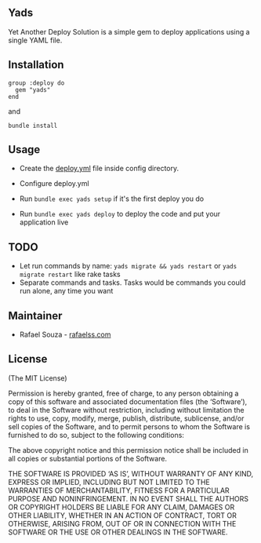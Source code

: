 ## Yads

Yet Another Deploy Solution is a simple gem to deploy applications using a single YAML file.

## Installation

    group :deploy do
      gem "yads"
    end
    
and

    bundle install

## Usage

- Create the [deploy.yml](https://github.com/rafaelss/yads/blob/master/examples/deploy.yml) file inside config directory.

- Configure deploy.yml

- Run `bundle exec yads setup` if it's the first deploy you do

- Run `bundle exec yads deploy` to deploy the code and put your application live

## TODO

- Let run commands by name: `yads migrate && yads restart` or `yads migrate restart` like rake tasks
- Separate commands and tasks. Tasks would be commands you could run alone, any time you want

## Maintainer

* Rafael Souza - [rafaelss.com](http://rafaelss.com)

## License

(The MIT License)

Permission is hereby granted, free of charge, to any person obtaining a copy of this software and associated documentation files (the ‘Software’), to deal in the Software without restriction, including without limitation the rights to use, copy, modify, merge, publish, distribute, sublicense, and/or sell copies of the Software, and to permit persons to whom the Software is furnished to do so, subject to the following conditions:

The above copyright notice and this permission notice shall be included in all copies or substantial portions of the Software.

THE SOFTWARE IS PROVIDED ‘AS IS’, WITHOUT WARRANTY OF ANY KIND, EXPRESS OR IMPLIED, INCLUDING BUT NOT LIMITED TO THE WARRANTIES OF MERCHANTABILITY, FITNESS FOR A PARTICULAR PURPOSE AND NONINFRINGEMENT. IN NO EVENT SHALL THE AUTHORS OR COPYRIGHT HOLDERS BE LIABLE FOR ANY CLAIM, DAMAGES OR OTHER LIABILITY, WHETHER IN AN ACTION OF CONTRACT, TORT OR OTHERWISE, ARISING FROM, OUT OF OR IN CONNECTION WITH THE SOFTWARE OR THE USE OR OTHER DEALINGS IN THE SOFTWARE.
